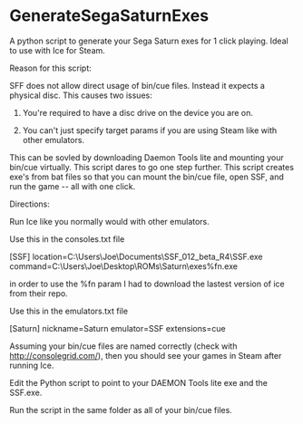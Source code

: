 # GenerateSegaSaturnExes
A python script to generate your Sega Saturn exes for 1 click playing. Ideal to use with Ice for Steam.

Reason for this script:

SFF does not allow direct usage of bin/cue files. Instead it expects a physical disc. This causes two issues:

  1) You're required to have a disc drive on the device you are on.
  
  2) You can't just specify target params if you are using Steam like with other emulators.
  
This can be sovled by downloading Daemon Tools lite and mounting your bin/cue virtually. This script dares to go one step further. This script creates exe's from bat files so that you can mount the bin/cue file, open SSF, and run the game -- all with one click.

Directions:

Run Ice like you normally would with other emulators.

Use this in the consoles.txt file

[SSF]
location=C:\Users\Joe\Documents\SSF_012_beta_R4\SSF.exe
command=C:\Users\Joe\Desktop\ROMs\Saturn\exes\%fn.exe

in order to use the %fn param I had to download the lastest version of ice from their repo.

Use this in the emulators.txt file

[Saturn]
nickname=Saturn
emulator=SSF
extensions=cue

Assuming your bin/cue files are named correctly (check with http://consolegrid.com/), then you should see your games in Steam after running Ice.

Edit the Python script to point to your DAEMON Tools lite exe and the SSF.exe.

Run the script in the same folder as all of your bin/cue files.

